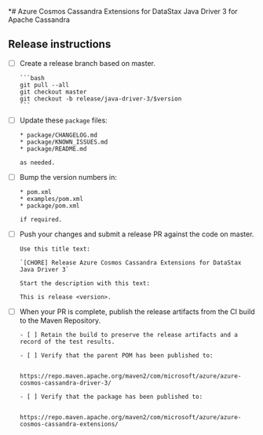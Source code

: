 *# Azure Cosmos Cassandra Extensions for DataStax Java Driver 3 for Apache Cassandra
## Release instructions

- [ ] Create a release branch based on master.
  
      ```bash
      git pull --all
      git checkout master
      git checkout -b release/java-driver-3/$version
      ```

- [ ] Update these `package` files:

      * package/CHANGELOG.md
      * package/KNOWN_ISSUES.md
      * package/README.md

      as needed.

- [ ] Bump the version numbers in:

      * pom.xml
      * examples/pom.xml
      * package/pom.xml

      if required.
      
- [ ] Push your changes and submit a release PR against the code on master.

      Use this title text:

      `[CHORE] Release Azure Cosmos Cassandra Extensions for DataStax Java Driver 3`

      Start the description with this text:

      This is release <version>.

- [ ] When your PR is complete, publish the release artifacts from the CI build to the Maven Repository.

      - [ ] Retain the build to preserve the release artifacts and a record of the test results.

      - [ ] Verify that the parent POM has been published to:

            https://repo.maven.apache.org/maven2/com/microsoft/azure/azure-cosmos-cassandra-driver-3/

      - [ ] Verify that the package has been published to:

            https://repo.maven.apache.org/maven2/com/microsoft/azure/azure-cosmos-cassandra-extensions/
